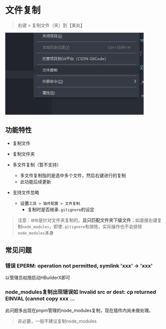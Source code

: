 # 文件复制

> 右键 > 复制文件（夹）到【某处】

![](README_files/1.jpg)

## 功能特性
* 复制文件
* 复制文件夹
* 多文件复制（暂不支持）
	* 多文件复制指的是选中多个文件，然后右键进行的复制
	* 此功能后续更新
	
* 支持文件忽略
	* 设置`工具 > 插件配置 > 文件复制`
		* 复制时是否继承`.gitignore`的设定
		
> 注意：`排除`是针对文件夹复制的，**且只匹配文件夹下级文件**；如直接右键复制`node_modules`，即使`.gitignore`有排除，实际操作也不会排除`node_modules`本身

## 常见问题

### 错误 EPERM: operation not permitted, symlink 'xxx' -> 'xxx'

以管理员权限启动HBuilderX即可

### node_modules复制出现错误如 Invalid src or dest: cp returned EINVAL  (cannot copy xxx ...

此问题多出现在pnpm管理的node_modules复制，现在插件内尚未做处理。

> 非必要，一般不建议复制node_modules
